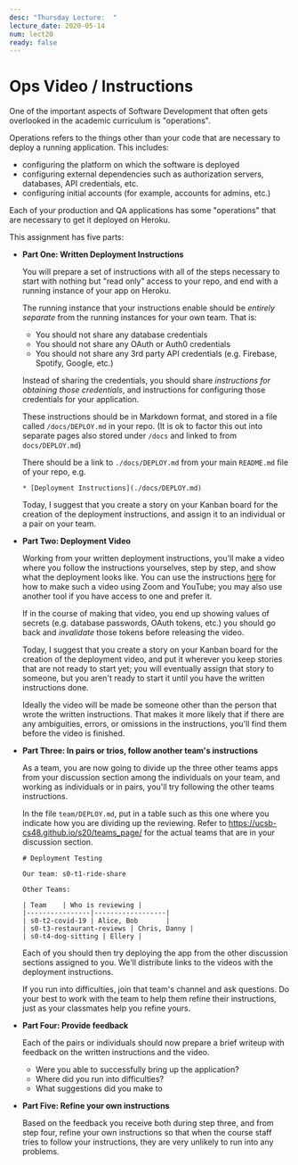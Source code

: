 ```yaml
---
desc: "Thursday Lecture:  "
lecture_date: 2020-05-14
num: lect20
ready: false
---
```


# Ops Video / Instructions

One of the important aspects of Software Development that often gets overlooked in the academic curriculum is "operations".   

Operations refers to the things other than your code that are necessary to deploy a running application.   This includes:
* configuring the platform on which the software is deployed
* configuring external dependencies such as authorization servers, databases, API credentials, etc.
* configuring initial accounts (for example, accounts for admins, etc.)

Each of your production and QA applications has some "operations" that are necessary to get it deployed on Heroku.

This assignment has five parts:

*   **Part One: Written Deployment Instructions** 

    You will prepare a set of instructions with all of the steps necessary to start with nothing but "read only" access to
    your repo, and end with a running instance of your app on Heroku.  
    
    The running instance that your instructions enable should be *entirely separate* from the running instances for your
    own team.  That is:
    * You should not share any database credentials
    * You should not share any OAuth or Auth0 credentials
    * You should not share any 3rd party API credentials (e.g. Firebase, Spotify, Google, etc.)
    
    Instead of sharing the credentials, you should share *instructions for obtaining those credentials*,
    and instructions for configuring those credentials for your application.

    These instructions should be in Markdown format, and stored in a file called `/docs/DEPLOY.md` in your repo.
    (It is ok to factor this out into separate pages also stored under `/docs` and linked to from `docs/DEPLOY.md`)
    
    There should be a link to `./docs/DEPLOY.md` from your main `README.md` file of your repo, e.g.
    
    ```
    * [Deployment Instructions](./docs/DEPLOY.md)
    ```

    Today, I suggest that you create a story on your Kanban board for the creation of the deployment instructions, and
    assign it to an individual or a pair on your team.

*   **Part Two: Deployment Video**

    Working from your written deployment instructions, you'll make a video where you follow the instructions yourselves,
    step by step, and show what the deployment looks like.   You can use the instructions [here](https://youtu.be/k0Je8ASh4jo) for how to make such a video
    using Zoom and YouTube; you may also use another tool if you have access to one and prefer it.

    If in the course of making that video, you end up showing
    values of secrets (e.g. database passwords, OAuth tokens, etc.) you should go back and *invalidate* those tokens before
    releasing the video.
    
    Today, I suggest that you create a story on your Kanban board for the creation of the deployment video, and put it 
    wherever you keep stories that are not ready to start yet; you will eventually assign that story to someone, but
    you aren't ready to start it until you have the written instructions done.
    
    Ideally the video will be made be someone other than the person that wrote the written instructions.  That makes it more
    likely that if there are any ambiguities, errors, or omissions in the instructions, you'll find them before the video
    is finished.
    
*   **Part Three: In pairs or trios, follow another team's instructions**

    As a team, you are now going to divide up the three other teams apps from your discussion section among the 
    individuals on your team, and working as individuals or in pairs, you'll try following the other teams 
    instructions.
   
    In the file `team/DEPLOY.md`, put in a table such as this one where you indicate how you are dividing up the 
    reviewing.  Refer to <https://ucsb-cs48.github.io/s20/teams_page/> for the actual teams that are in your discussion
    section.

    ```
    # Deployment Testing
    
    Our team: s0-t1-ride-share

    Other Teams:
  
    | Team    | Who is reviewing |
    |----------------|------------------|
    | s0-t2-covid-19 | Alice, Bob       |
    | s0-t3-restaurant-reviews | Chris, Danny |
    | s0-t4-dog-sitting | Ellery |
    ```
    
    Each of you should then try deploying the app from the other discussion sections assigned to you.   We'll distribute
    links to the videos with the deployment instructions.
 
    If you run into difficulties, join that team's channel and ask questions.   Do your best to work with the team
    to help them refine their instructions, just as your classmates help you refine yours.
 
*   **Part Four: Provide feedback**

    Each of the pairs or individuals should now prepare a brief writeup with  feedback on the written instructions and
    the video.   

    * Were you able to successfully bring up the application?
    * Where did you run into difficulties?
    * What suggestions did you make to 

*   **Part Five: Refine your own instructions**

    Based on the feedback you receive both during step three, and from step four, refine your own instructions so that
    when the course staff tries to follow your instructions, they are very unlikely to run into any problems.
    

    
    

        
